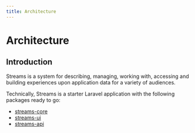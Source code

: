 ```yaml
---
title: Architecture
---
```


# Architecture

## Introduction

Streams is a system for describing, managing, working with, accessing and building experiences upon application data for a variety of audiences.

Technically, Streams is a starter Laravel application with the following packages ready to go:

- [streams-core](core)
- [streams-ui](ui)
- [streams-api](api)
